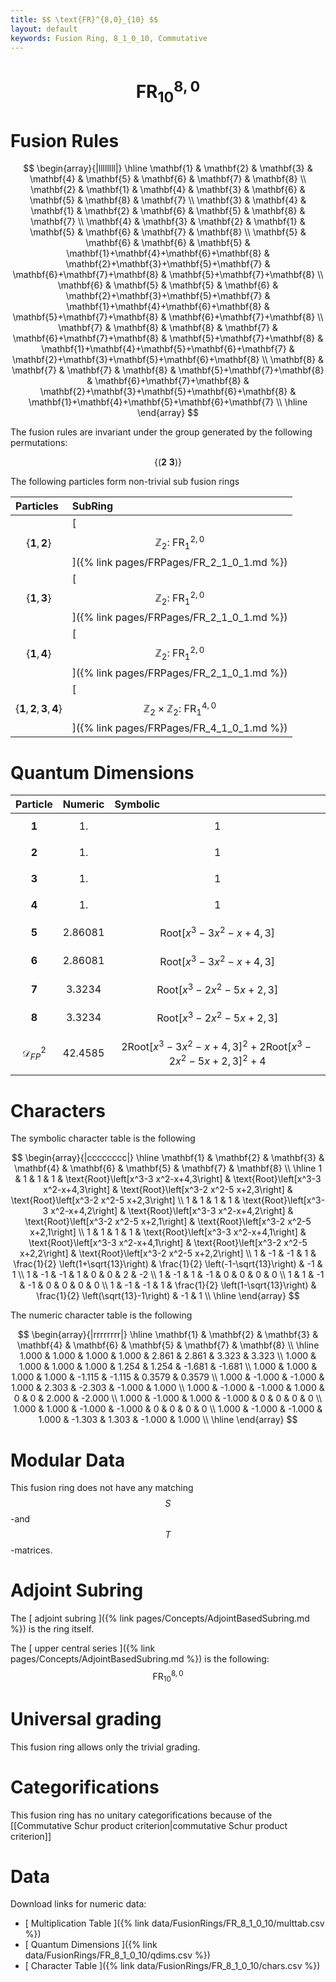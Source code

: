 ```yaml
---
title: $$ \text{FR}^{8,0}_{10} $$
layout: default
keywords: Fusion Ring, 8_1_0_10, Commutative
---
```

# $$ \text{FR}^{8,0}_{10} $$


# Fusion Rules

$$
\begin{array}{|llllllll|}
\hline
 \mathbf{1} & \mathbf{2} & \mathbf{3} & \mathbf{4} & \mathbf{5} & \mathbf{6} & \mathbf{7} & \mathbf{8} \\
 \mathbf{2} & \mathbf{1} & \mathbf{4} & \mathbf{3} & \mathbf{6} & \mathbf{5} & \mathbf{8} & \mathbf{7} \\
 \mathbf{3} & \mathbf{4} & \mathbf{1} & \mathbf{2} & \mathbf{6} & \mathbf{5} & \mathbf{8} & \mathbf{7} \\
 \mathbf{4} & \mathbf{3} & \mathbf{2} & \mathbf{1} & \mathbf{5} & \mathbf{6} & \mathbf{7} & \mathbf{8} \\
 \mathbf{5} & \mathbf{6} & \mathbf{6} & \mathbf{5} & \mathbf{1}+\mathbf{4}+\mathbf{6}+\mathbf{8} & \mathbf{2}+\mathbf{3}+\mathbf{5}+\mathbf{7} & \mathbf{6}+\mathbf{7}+\mathbf{8} & \mathbf{5}+\mathbf{7}+\mathbf{8} \\
 \mathbf{6} & \mathbf{5} & \mathbf{5} & \mathbf{6} & \mathbf{2}+\mathbf{3}+\mathbf{5}+\mathbf{7} & \mathbf{1}+\mathbf{4}+\mathbf{6}+\mathbf{8} & \mathbf{5}+\mathbf{7}+\mathbf{8} & \mathbf{6}+\mathbf{7}+\mathbf{8} \\
 \mathbf{7} & \mathbf{8} & \mathbf{8} & \mathbf{7} & \mathbf{6}+\mathbf{7}+\mathbf{8} & \mathbf{5}+\mathbf{7}+\mathbf{8} & \mathbf{1}+\mathbf{4}+\mathbf{5}+\mathbf{6}+\mathbf{7} & \mathbf{2}+\mathbf{3}+\mathbf{5}+\mathbf{6}+\mathbf{8} \\
 \mathbf{8} & \mathbf{7} & \mathbf{7} & \mathbf{8} & \mathbf{5}+\mathbf{7}+\mathbf{8} & \mathbf{6}+\mathbf{7}+\mathbf{8} & \mathbf{2}+\mathbf{3}+\mathbf{5}+\mathbf{6}+\mathbf{8} & \mathbf{1}+\mathbf{4}+\mathbf{5}+\mathbf{6}+\mathbf{7} \\
\hline
\end{array}
$$


The fusion rules are invariant under the group generated by the following permutations:

$$ \{(\mathbf{2} \  \mathbf{3})\} $$


The following particles form non-trivial sub fusion rings

| Particles | SubRing |
| :------ | :------ |
| $$ \{\mathbf{1},\mathbf{2}\} $$ | [ $$ \mathbb{Z}_2:\ \text{FR}^{2,0}_{1} $$ ]({% link pages/FRPages/FR_2_1_0_1.md %}) |
| $$ \{\mathbf{1},\mathbf{3}\} $$ | [ $$ \mathbb{Z}_2:\ \text{FR}^{2,0}_{1} $$ ]({% link pages/FRPages/FR_2_1_0_1.md %}) |
| $$ \{\mathbf{1},\mathbf{4}\} $$ | [ $$ \mathbb{Z}_2:\ \text{FR}^{2,0}_{1} $$ ]({% link pages/FRPages/FR_2_1_0_1.md %}) |
| $$ \{\mathbf{1},\mathbf{2},\mathbf{3},\mathbf{4}\} $$ | [ $$ \mathbb{Z}_2\times \mathbb{Z}_2:\ \text{FR}^{4,0}_{1} $$ ]({% link pages/FRPages/FR_4_1_0_1.md %}) |

# Quantum Dimensions

| Particle | Numeric | Symbolic |
| :------ | :------ | :------ |
| $$ \mathbf{1} $$ | $$ 1. $$ | $$ 1 $$ |
| $$ \mathbf{2} $$ | $$ 1. $$ | $$ 1 $$ |
| $$ \mathbf{3} $$ | $$ 1. $$ | $$ 1 $$ |
| $$ \mathbf{4} $$ | $$ 1. $$ | $$ 1 $$ |
| $$ \mathbf{5} $$ | $$ 2.86081 $$ | $$ \text{Root}\left[x^3-3 x^2-x+4,3\right] $$ |
| $$ \mathbf{6} $$ | $$ 2.86081 $$ | $$ \text{Root}\left[x^3-3 x^2-x+4,3\right] $$ |
| $$ \mathbf{7} $$ | $$ 3.3234 $$ | $$ \text{Root}\left[x^3-2 x^2-5 x+2,3\right] $$ |
| $$ \mathbf{8} $$ | $$ 3.3234 $$ | $$ \text{Root}\left[x^3-2 x^2-5 x+2,3\right] $$ |
| $$ \mathcal{D}_{FP}^2 $$ | $$ 42.4585 $$ | $$ 2 \text{Root}\left[x^3-3 x^2-x+4,3\right]^2+2 \text{Root}\left[x^3-2 x^2-5 x+2,3\right]^2+4 $$ |

# Characters

The symbolic character table is the following

$$
\begin{array}{|cccccccc|}
\hline
 \mathbf{1} & \mathbf{2} & \mathbf{3} & \mathbf{4} & \mathbf{6} & \mathbf{5} & \mathbf{7} & \mathbf{8} \\
\hline
 1 & 1 & 1 & 1 & \text{Root}\left[x^3-3 x^2-x+4,3\right] & \text{Root}\left[x^3-3 x^2-x+4,3\right] & \text{Root}\left[x^3-2 x^2-5 x+2,3\right] & \text{Root}\left[x^3-2 x^2-5 x+2,3\right] \\
 1 & 1 & 1 & 1 & \text{Root}\left[x^3-3 x^2-x+4,2\right] & \text{Root}\left[x^3-3 x^2-x+4,2\right] & \text{Root}\left[x^3-2 x^2-5 x+2,1\right] & \text{Root}\left[x^3-2 x^2-5 x+2,1\right] \\
 1 & 1 & 1 & 1 & \text{Root}\left[x^3-3 x^2-x+4,1\right] & \text{Root}\left[x^3-3 x^2-x+4,1\right] & \text{Root}\left[x^3-2 x^2-5 x+2,2\right] & \text{Root}\left[x^3-2 x^2-5 x+2,2\right] \\
 1 & -1 & -1 & 1 & \frac{1}{2} \left(1+\sqrt{13}\right) & \frac{1}{2} \left(-1-\sqrt{13}\right) & -1 & 1 \\
 1 & -1 & -1 & 1 & 0 & 0 & 2 & -2 \\
 1 & -1 & 1 & -1 & 0 & 0 & 0 & 0 \\
 1 & 1 & -1 & -1 & 0 & 0 & 0 & 0 \\
 1 & -1 & -1 & 1 & \frac{1}{2} \left(1-\sqrt{13}\right) & \frac{1}{2} \left(\sqrt{13}-1\right) & -1 & 1 \\
\hline
\end{array}
$$

The numeric character table is the following

$$
\begin{array}{|rrrrrrrr|}
\hline
 \mathbf{1} & \mathbf{2} & \mathbf{3} & \mathbf{4} & \mathbf{6} & \mathbf{5} & \mathbf{7} & \mathbf{8} \\
\hline
 1.000 & 1.000 & 1.000 & 1.000 & 2.861 & 2.861 & 3.323 & 3.323 \\
 1.000 & 1.000 & 1.000 & 1.000 & 1.254 & 1.254 & -1.681 & -1.681 \\
 1.000 & 1.000 & 1.000 & 1.000 & -1.115 & -1.115 & 0.3579 & 0.3579 \\
 1.000 & -1.000 & -1.000 & 1.000 & 2.303 & -2.303 & -1.000 & 1.000 \\
 1.000 & -1.000 & -1.000 & 1.000 & 0 & 0 & 2.000 & -2.000 \\
 1.000 & -1.000 & 1.000 & -1.000 & 0 & 0 & 0 & 0 \\
 1.000 & 1.000 & -1.000 & -1.000 & 0 & 0 & 0 & 0 \\
 1.000 & -1.000 & -1.000 & 1.000 & -1.303 & 1.303 & -1.000 & 1.000 \\
\hline
\end{array}
$$

# Modular Data

This fusion ring does not have any matching $$ S $$-and $$ T $$-matrices.

# Adjoint Subring

The [ adjoint subring ]({% link pages/Concepts/AdjointBasedSubring.md %}) is the ring itself.

The [ upper central series ]({% link pages/Concepts/AdjointBasedSubring.md %}) is the following:
$$ \text{FR}^{8,0}_{10} $$

# Universal grading

This fusion ring allows only the trivial grading.

# Categorifications

This fusion ring has no unitary categorifications because of the [[Commutative Schur product criterion|commutative Schur product criterion]]

# Data

Download links for numeric data:

* [ Multiplication Table ]({% link data/FusionRings/FR_8_1_0_10/multtab.csv %})
* [ Quantum Dimensions ]({% link data/FusionRings/FR_8_1_0_10/qdims.csv %})
* [ Character Table ]({% link data/FusionRings/FR_8_1_0_10/chars.csv %})